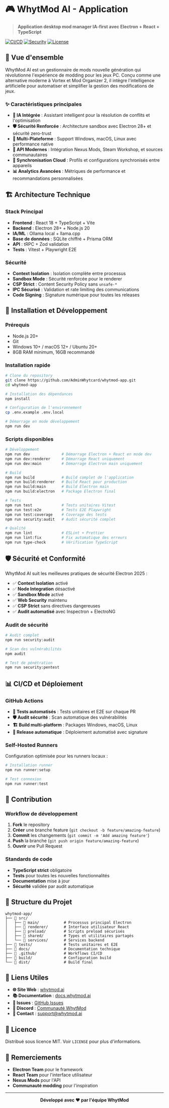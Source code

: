 # 🎮 WhytMod AI - Application

> **Application desktop mod manager IA-first avec Electron + React + TypeScript**

[![CI/CD](https://github.com/AdminWhytcard/whytmod-app/workflows/🔄%20CI/CD%20WhytMod%20AI/badge.svg)](https://github.com/AdminWhytcard/whytmod-app/actions)
[![Security](https://github.com/AdminWhytcard/whytmod-app/workflows/🛡️%20Security%20Audit/badge.svg)](https://github.com/AdminWhytcard/whytmod-app/actions)
[![License](https://img.shields.io/badge/license-MIT-blue.svg)](LICENSE)

## 🚀 Vue d'ensemble

WhytMod AI est un gestionnaire de mods nouvelle génération qui révolutionne l'expérience de modding pour les jeux PC. Conçu comme une alternative moderne à Vortex et Mod Organizer 2, il intègre l'intelligence artificielle pour automatiser et simplifier la gestion des modifications de jeux.

### ✨ Caractéristiques principales

- **🤖 IA Intégrée** : Assistant intelligent pour la résolution de conflits et l'optimisation
- **🛡️ Sécurité Renforcée** : Architecture sandbox avec Electron 28+ et sécurité zero-trust
- **🎯 Multi-Plateforme** : Support Windows, macOS, Linux avec performance native
- **📡 API Modernes** : Intégration Nexus Mods, Steam Workshop, et sources communautaires
- **🔄 Synchronisation Cloud** : Profils et configurations synchronisés entre appareils
- **📊 Analytics Avancées** : Métriques de performance et recommandations personnalisées

## 🏗️ Architecture Technique

### Stack Principal
- **Frontend** : React 18 + TypeScript + Vite
- **Backend** : Electron 28+ + Node.js 20
- **IA/ML** : Ollama local + llama.cpp
- **Base de données** : SQLite chiffré + Prisma ORM
- **API** : tRPC + Zod validation
- **Tests** : Vitest + Playwright E2E

### Sécurité
- **Context Isolation** : Isolation complète entre processus
- **Sandbox Mode** : Sécurité renforcée pour le renderer
- **CSP Strict** : Content Security Policy sans `unsafe-*`
- **IPC Sécurisé** : Validation et rate limiting des communications
- **Code Signing** : Signature numérique pour toutes les releases

## 🔧 Installation et Développement

### Prérequis
- Node.js 20+ 
- Git
- Windows 10+ / macOS 12+ / Ubuntu 20+
- 8GB RAM minimum, 16GB recommandé

### Installation rapide
```bash
# Clone du repository
git clone https://github.com/AdminWhytcard/whytmod-app.git
cd whytmod-app

# Installation des dépendances
npm install

# Configuration de l'environnement
cp .env.example .env.local

# Démarrage en mode développement
npm run dev
```

### Scripts disponibles
```bash
# Développement
npm run dev              # Démarrage Electron + React en mode dev
npm run dev:renderer     # Démarrage React uniquement
npm run dev:main         # Démarrage Electron main uniquement

# Build
npm run build            # Build complet de l'application
npm run build:renderer   # Build React pour production
npm run build:main       # Build Electron main
npm run build:electron   # Package Electron final

# Tests
npm run test             # Tests unitaires Vitest
npm run test:e2e         # Tests E2E Playwright
npm run test:coverage    # Coverage des tests
npm run security:audit   # Audit sécurité complet

# Qualité
npm run lint             # ESLint + Prettier
npm run lint:fix         # Fix automatique des erreurs
npm run type-check       # Vérification TypeScript
```

## 🛡️ Sécurité et Conformité

WhytMod AI suit les meilleures pratiques de sécurité Electron 2025 :

- ✅ **Context Isolation** activé
- ✅ **Node Integration** désactivé
- ✅ **Sandbox Mode** activé
- ✅ **Web Security** maintenu
- ✅ **CSP Strict** sans directives dangereuses
- ✅ **Audit automatisé** avec Inspectron + ElectroNG

### Audit de sécurité
```bash
# Audit complet
npm run security:audit

# Scan des vulnérabilités
npm audit

# Test de pénétration
npm run security:pentest
```

## 📊 CI/CD et Déploiement

### GitHub Actions
- **🧪 Tests automatisés** : Tests unitaires et E2E sur chaque PR
- **🛡️ Audit sécurité** : Scan automatique des vulnérabilités
- **🏗️ Build multi-platform** : Packages Windows, macOS, Linux
- **🚀 Release automatique** : Déploiement automatisé avec signature

### Self-Hosted Runners
Configuration optimisée pour les runners locaux :
```bash
# Installation runner
npm run runner:setup

# Test connexion
npm run runner:test
```

## 🤝 Contribution

### Workflow de développement
1. **Fork** le repository
2. **Créer** une branche feature (`git checkout -b feature/amazing-feature`)
3. **Commit** les changements (`git commit -m 'Add amazing feature'`)
4. **Push** la branche (`git push origin feature/amazing-feature`)
5. **Ouvrir** une Pull Request

### Standards de code
- **TypeScript strict** obligatoire
- **Tests** pour toutes les nouvelles fonctionnalités
- **Documentation** mise à jour
- **Sécurité** validée par audit automatique

## 📁 Structure du Projet

```
whytmod-app/
├── 📁 src/
│   ├── 📁 main/           # Processus principal Electron
│   ├── 📁 renderer/       # Interface utilisateur React
│   ├── 📁 preload/        # Scripts preload sécurisés
│   ├── 📁 shared/         # Types et utilitaires partagés
│   └── 📁 services/       # Services backend
├── 📁 tests/              # Tests unitaires et E2E
├── 📁 docs/               # Documentation technique
├── 📁 .github/            # Workflows CI/CD
├── 📁 build/              # Configuration build
└── 📁 dist/               # Build final
```

## 🔗 Liens Utiles

- **🌐 Site Web** : [whytmod.ai](https://whytmod.ai)
- **📚 Documentation** : [docs.whytmod.ai](https://docs.whytmod.ai)
- **🐛 Issues** : [GitHub Issues](https://github.com/AdminWhytcard/whytmod-app/issues)
- **💬 Discord** : [Communauté WhytMod](https://discord.gg/whytmod)
- **📧 Contact** : support@whytmod.ai

## 📄 Licence

Distribué sous licence MIT. Voir `LICENSE` pour plus d'informations.

## 🙏 Remerciements

- **Electron Team** pour le framework
- **React Team** pour l'interface utilisateur
- **Nexus Mods** pour l'API
- **Communauté modding** pour l'inspiration

---

<div align="center">
  <strong>Développé avec ❤️ par l'équipe WhytMod</strong>
</div>
